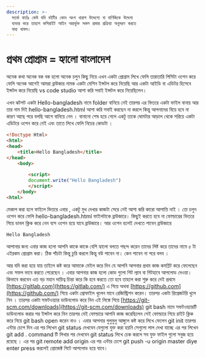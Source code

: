 ```yaml
---
description: >-
  সতর্ক বার্তাঃ কেউ যদি বইটির কোন অংশ খারাপ উদ্দেশ্যে বা বাণিজ্যিক উদ্দেশ্য
  ব্যভার করে তাহলে কপিরাইট আইন অন্তর্ভুক্ত সকল প্রকার প্রক্রিয়া অনুসরণ করতে
  বাধ্য থাকব।
---
```


# প্রথম প্রোগ্রাম = হ্যালো বাংলাদেশ

অনেক কথা অনেক বক বক হলো অনেক চলুন কিছু নিয়ে এখন একটা প্রোগ্রাম লিখে ফেলি তারাতারি পিসিটা ওপেন করে ফেলি অনেক আগেই আমরা ব্রাউজার নামক একটা মেশিন ইন্সটল করে নিয়েছি আর একটা আইডি বা এডিটর হিসেবে ইন্সটল করে নিয়েছি vs code studio আশা করি সবাই ইন্সটল করে নিয়েছিলেন।

এখন ঝটপট একটা Hello-bangladesh নামে folder বানিয়ে নেই তারপর এর ভিতরে একটা ফাইল বানায় আর তার নাম দিই hello-bangladesh.html আশা করি সবাই করছেন না করলে কিন্তু আপনাদের বিয়ে হবে না কারণ আছে পরে বলছি আগে বানিয়ে নেন । বানানো শেষ হয়ে গেলে একটু তাকে ঘোমটার আড়াল থেকে সরিয়ে একটা এডিটরে ওপেন করে নেই এবং তাতে লিখে ফেলি নিচের কোডটা ।

```html
<!Doctype Html>
<html>
<head>
    <title>Hello Bangladesh</title>
</head>
    <body>
        
        <script>
        document.write("Hello Bangladesh")
        </script>
    </body>
<html>
```

মেকাপ করা হলে ফাইলে ভিতরে এবার , একটু মুখ দেখার কাজটা সেরে নেই আশা করি কারো আপাত্তি নাই । তো চলুন ওপেন করে ফেলি hello-bangladesh.html ফাইলটাকে ব্রাউজারে। কিছুই করতে হবে না ফোল্ডারের ভিতরে গিয়ে ডাবল ক্লিক করে নেন ব্যস ওপেন হয়ে যাবে ব্রাউজারে। আর ওপেন হলেই দেখতে পাবেন ব্রাউজারে

```javascript
Hello Bangladesh
```

আপানার জন্য এবার কাজ হলো আপনি কাকে কাকে বেশি হ্যালো বলতে পছন্দ করেন তাদের লিষ্ট করে তাদের নামে ৫ টা এইরকম প্রোগ্রাম করা। ঠিক পাঁচটা কিন্তু চুরি করলে কিন্তু বউ পাবেন না। কেন পাবেন না পরে বলব ।

আর যদি করা হয়ে যায় তাইলে কষ্ট করে আমাকে মেইল করে দিন যে আপনি আপনার প্রথম কাজ কমপ্লিট করে ফেলেছেন এবং সফল ভাবে করতে পেরেছেন । এবার আপনার কাজ হলো কোড গুলো গিট ল্যাব বা গিটহাবে আপলোড দেওয়া। কিভাবে করবেন এত বড় মহান দায়িত্ব চিন্তা করে কি হবে করতে তো হবে তাহলে করা শুরু করে দেই প্রথমে [https://gitlab.com](https://gitlab.com/) এ গিয়ে অথবা [https://github.com](https://github.com/) গিয়ে একটা প্রোফাইল খুলেন মানে রেজিস্ট্রিশন করেন। তারপর একটা রিপ্রেজটরি খুলে নিন । তারপর একটা সফটওয়্যার ডাউনলোড করে নিন এই লিঙ্কে গিয়ে [https://git-scm.com/downloads](https://git-scm.com/downloads) git bash নামে সফটওয়্যারটি ডাউনলোড করার পর ইন্সটল করে নিন তারপর যেই ফোল্ডারে আপনি কাজ করেছিলেন সেই ফোল্ডারে গিয়ে রাইট ক্লিক করে নিয়ে git bash open করেন নাও । এবার আপনার গুলুমুলু আঙ্গুলে কষ্ট করে লিখে ফেলেন git init তারপর এন্টার চেপে দিন এর পর লিখেন git status দেখবেন যেগুলো যুক্ত করা হয়নি সেগুলো লাল দেখা যাচ্ছে এর পর লিখেন git add . command টি লিখার পর দেখবেন git status লিখে চেক করলে সব যুক্ত ফাইল গুলো সবুজ হয়ে রয়েছে । এর পর git remote add origin এর পর এন্টার চেপে git push -u origin master diye enter press করলেই প্রোজেক্ট গিটে আপলোড হয়ে যাবে।
